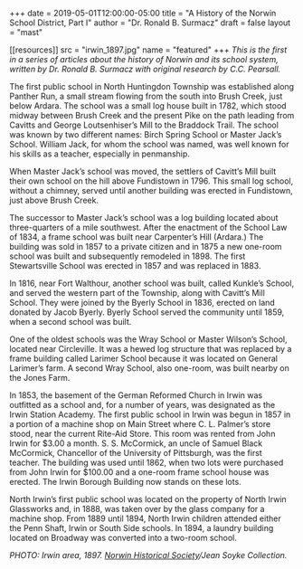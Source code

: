 +++
date = 2019-05-01T12:00:00-05:00
title = "A History of the Norwin School District, Part I"
author = "Dr. Ronald B. Surmacz"
draft = false
layout  = "mast"

[[resources]]
  src  = "irwin_1897.jpg"
  name = "featured"
+++
*This is the first in a series of articles about the history of Norwin and its school system, written by Dr. Ronald B. Surmacz with original research by C.C. Pearsall.*
<!--more-->
The first public school in North Huntingdon Township was established along Panther Run, a small stream flowing from the south into Brush Creek, just below Ardara. The school was a small log house built in 1782, which stood midway between Brush Creek and the present Pike on the path leading from Cavitts and George Loutsenhiser’s Mill to the Braddock Trail. The school was known by two different names: Birch Spring School or Master Jack’s School. William Jack, for whom the school was named, was well known for his skills as a teacher, especially in penmanship.

When Master Jack’s school was moved, the settlers of Cavitt’s Mill built their own school on the hill above Fundistown in 1796. This small log school, without a chimney, served until another building was erected in Fundistown, just above Brush Creek.

The successor to Master Jack’s school was a log building located about three-quarters of a mile southwest. After the enactment of the School Law of 1834, a frame school was built near Carpenter’s Hill (Ardara.) The building was sold in 1857 to a private citizen and in 1875 a new one-room school was built and subsequently remodeled in 1898. The first Stewartsville School was erected in 1857 and was replaced in 1883.

In 1816, near Fort Walthour, another school was built, called Kunkle’s School, and served the western part of the Township, along with Cavitt’s Mill School. They were joined by the Byerly School in 1836, erected on land donated by Jacob Byerly. Byerly School served the community until 1859, when a second school was built.

One of the oldest schools was the Wray School or Master Wilson’s School, located near Circleville. It was a hewed log structure that was replaced by a frame building called Larimer School because it was located on General Larimer’s farm. A second Wray School, also one-room, was built nearby on the Jones Farm.

In 1853, the basement of the German Reformed Church in Irwin was outfitted as a school and, for a number of years, was designated as the Irwin Station Academy. The first public school in Irwin was begun in 1857 in a portion of a machine shop on Main Street where C. L. Palmer’s store stood, near the current Rite-Aid Store. This room was rented from John Irwin for $3.00 a month. S. S. McCormick, an uncle of Samuel Black McCormick, Chancellor of the University of Pittsburgh, was the first teacher. The building was used until 1862, when two lots were purchased from John Irwin for $100.00 and a one-room frame school house was erected. The Irwin Borough Building now stands on these lots.

North Irwin’s first public school was located on the property of North Irwin Glassworks and, in 1888, was taken over by the glass company for a machine shop. From 1889 until 1894, North Irwin children attended either the Penn Shaft, Irwin or South Side schools. In 1894, a laundry building located on Broadway was converted into a two-room school.

*PHOTO: Irwin area, 1897. [Norwin Historical Society](http://norwinhistoricalsociety.org)/Jean Soyke Collection.*
